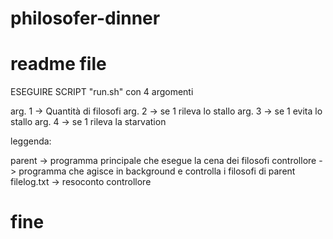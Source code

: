 # philosofer-dinner

# readme file

ESEGUIRE SCRIPT "run.sh" con 4 argomenti

arg. 1 -> Quantità di filosofi
arg. 2 -> se 1 rileva lo stallo
arg. 3 -> se 1 evita lo stallo
arg. 4 -> se 1 rileva la starvation

leggenda:

parent -> programma principale che esegue la cena dei filosofi
controllore -> programma che agisce in background e controlla i filosofi di parent
filelog.txt -> resoconto controllore

# fine
